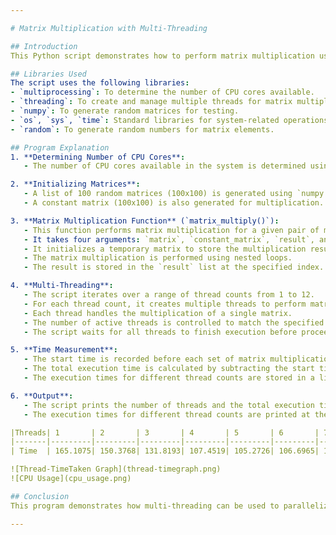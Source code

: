 ```yaml
---

# Matrix Multiplication with Multi-Threading

## Introduction
This Python script demonstrates how to perform matrix multiplication using multi-threading. Matrix multiplication can be a computationally intensive task, especially for large matrices. By utilizing multi-threading, we can distribute the workload across multiple threads, potentially speeding up the computation.

## Libraries Used
The script uses the following libraries:
- `multiprocessing`: To determine the number of CPU cores available.
- `threading`: To create and manage multiple threads for matrix multiplication.
- `numpy`: To generate random matrices for testing.
- `os`, `sys`, `time`: Standard libraries for system-related operations and time measurement.
- `random`: To generate random numbers for matrix elements.

## Program Explanation
1. **Determining Number of CPU Cores**:
   - The number of CPU cores available in the system is determined using `multiprocessing.cpu_count()` function.

2. **Initializing Matrices**:
   - A list of 100 random matrices (100x100) is generated using `numpy.random.rand()` function.
   - A constant matrix (100x100) is also generated for multiplication.

3. **Matrix Multiplication Function** (`matrix_multiply()`):
   - This function performs matrix multiplication for a given pair of matrices.
   - It takes four arguments: `matrix`, `constant_matrix`, `result`, and `index`.
   - It initializes a temporary matrix to store the multiplication result.
   - The matrix multiplication is performed using nested loops.
   - The result is stored in the `result` list at the specified index.

4. **Multi-Threading**:
   - The script iterates over a range of thread counts from 1 to 12.
   - For each thread count, it creates multiple threads to perform matrix multiplication concurrently.
   - Each thread handles the multiplication of a single matrix.
   - The number of active threads is controlled to match the specified thread count.
   - The script waits for all threads to finish execution before proceeding.

5. **Time Measurement**:
   - The start time is recorded before each set of matrix multiplications.
   - The total execution time is calculated by subtracting the start time from the current time.
   - The execution times for different thread counts are stored in a list (`timelist`).

6. **Output**:
   - The script prints the number of threads and the total execution time for each set of matrix multiplications.
   - The execution times for different thread counts are printed at the end of the script.

|Threads| 1       | 2       | 3       | 4       | 5       | 6       | 7       | 8       | 9       | 10      | 11      | 12      |
|-------|---------|---------|---------|---------|---------|---------|---------|---------|---------|---------|---------|---------|
| Time  | 165.1075| 150.3768| 131.8193| 107.4519| 105.2726| 106.6965| 104.1603| 109.77  | 101.3076| 99.1295 | 100.8958| 98.3826 |

![Thread-TimeTaken Graph](thread-timegraph.png)
![CPU Usage](cpu_usage.png)

## Conclusion
This program demonstrates how multi-threading can be used to parallelize matrix multiplication, potentially improving performance for large-scale computations. The execution times for different thread counts can be analyzed to determine the optimal number of threads for a given workload.

---
```

